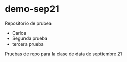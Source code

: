 # demo-sep21
Repositorio de prubea
- Carlos
- Segunda prueba
- tercera prueba

Pruebas de repo para la clase de data de septiembre 21
